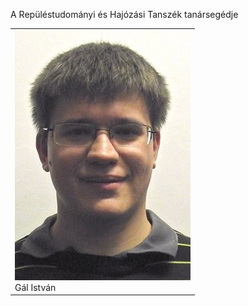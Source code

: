 ﻿---
layout: page_kutej_profilok
tud_idopont: 0
kutej_programfelelos_eloado: Gál István
kutej_programfelelos: 
kutej_eloado:
---
A Repüléstudományi és Hajózási Tanszék tanársegédje




 <table class="picture">
<tr>
<td>

<div class="gallery">
    <img src="images/gal_istvan.jpg" max-width="250" max-height="200">
  <div class="desc">Gál István</div>
</div>

</td>
</tr>
</table>
